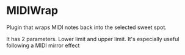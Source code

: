 # MIDIWrap
Plugin that wraps MIDI notes back into the selected sweet spot.

It has 2 parameters. Lower limit and upper limit.
It's especially useful following a MIDI mirror effect
